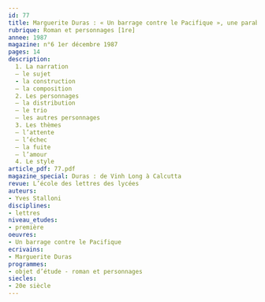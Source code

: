 ```yaml
---
id: 77
title: Marguerite Duras : « Un barrage contre le Pacifique », une parabole de l’échec
rubrique: Roman et personnages [1re]
annee: 1987
magazine: n°6 1er décembre 1987
pages: 14
description: 
  1. La narration
  – le sujet
  - la construction
  – la composition
  2. Les personnages
  – la distribution
  – le trio
  – les autres personnages
  3. Les thèmes
  – l’attente
  – l’échec
  – la fuite
  – l’amour
  4. Le style
article_pdf: 77.pdf
magazine_special: Duras : de Vinh Long à Calcutta
revue: L’école des lettres des lycées
auteurs:
- Yves Stalloni
disciplines:
- lettres
niveau_etudes:
- première
oeuvres:
- Un barrage contre le Pacifique
ecrivains:
- Marguerite Duras
programmes:
- objet d’étude - roman et personnages
siecles:
- 20e siècle
---
```

